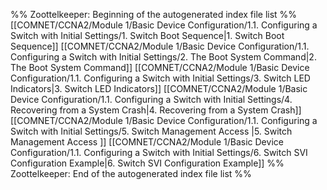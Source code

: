%% Zoottelkeeper: Beginning of the autogenerated index file list  %%
 [[COMNET/CCNA2/Module 1/Basic Device Configuration/1.1. Configuring a Switch with Initial Settings/1. Switch Boot Sequence|1. Switch Boot Sequence]]
 [[COMNET/CCNA2/Module 1/Basic Device Configuration/1.1. Configuring a Switch with Initial Settings/2. The Boot System Command|2. The Boot System Command]]
 [[COMNET/CCNA2/Module 1/Basic Device Configuration/1.1. Configuring a Switch with Initial Settings/3. Switch LED Indicators|3. Switch LED Indicators]]
 [[COMNET/CCNA2/Module 1/Basic Device Configuration/1.1. Configuring a Switch with Initial Settings/4. Recovering from a System Crash|4. Recovering from a System Crash]]
 [[COMNET/CCNA2/Module 1/Basic Device Configuration/1.1. Configuring a Switch with Initial Settings/5. Switch Management Access |5. Switch Management Access ]]
 [[COMNET/CCNA2/Module 1/Basic Device Configuration/1.1. Configuring a Switch with Initial Settings/6. Switch SVI Configuration Example|6. Switch SVI Configuration Example]]
%% Zoottelkeeper: End of the autogenerated index file list  %%
